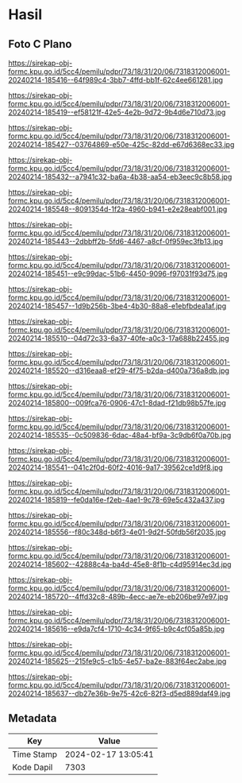 # Hasil

## Foto C Plano

https://sirekap-obj-formc.kpu.go.id/5cc4/pemilu/pdpr/73/18/31/20/06/7318312006001-20240214-185416--64f989c4-3bb7-4ffd-bb1f-62c4ee661281.jpg

https://sirekap-obj-formc.kpu.go.id/5cc4/pemilu/pdpr/73/18/31/20/06/7318312006001-20240214-185419--ef58121f-42e5-4e2b-9d72-9b4d6e710d73.jpg

https://sirekap-obj-formc.kpu.go.id/5cc4/pemilu/pdpr/73/18/31/20/06/7318312006001-20240214-185427--03764869-e50e-425c-82dd-e67d6368ec33.jpg

https://sirekap-obj-formc.kpu.go.id/5cc4/pemilu/pdpr/73/18/31/20/06/7318312006001-20240214-185432--a7941c32-ba6a-4b38-aa54-eb3eec9c8b58.jpg

https://sirekap-obj-formc.kpu.go.id/5cc4/pemilu/pdpr/73/18/31/20/06/7318312006001-20240214-185548--8091354d-1f2a-4960-b941-e2e28eabf001.jpg

https://sirekap-obj-formc.kpu.go.id/5cc4/pemilu/pdpr/73/18/31/20/06/7318312006001-20240214-185443--2dbbff2b-5fd6-4467-a8cf-0f959ec3fb13.jpg

https://sirekap-obj-formc.kpu.go.id/5cc4/pemilu/pdpr/73/18/31/20/06/7318312006001-20240214-185451--e9c99dac-51b6-4450-9096-f97031f93d75.jpg

https://sirekap-obj-formc.kpu.go.id/5cc4/pemilu/pdpr/73/18/31/20/06/7318312006001-20240214-185457--1d9b256b-3be4-4b30-88a8-e1ebfbdea1af.jpg

https://sirekap-obj-formc.kpu.go.id/5cc4/pemilu/pdpr/73/18/31/20/06/7318312006001-20240214-185510--04d72c33-6a37-40fe-a0c3-17a688b22455.jpg

https://sirekap-obj-formc.kpu.go.id/5cc4/pemilu/pdpr/73/18/31/20/06/7318312006001-20240214-185520--d316eaa8-ef29-4f75-b2da-d400a736a8db.jpg

https://sirekap-obj-formc.kpu.go.id/5cc4/pemilu/pdpr/73/18/31/20/06/7318312006001-20240214-185800--009fca76-0906-47c1-8dad-f21db98b57fe.jpg

https://sirekap-obj-formc.kpu.go.id/5cc4/pemilu/pdpr/73/18/31/20/06/7318312006001-20240214-185535--0c509836-6dac-48a4-bf9a-3c9db6f0a70b.jpg

https://sirekap-obj-formc.kpu.go.id/5cc4/pemilu/pdpr/73/18/31/20/06/7318312006001-20240214-185541--041c2f0d-60f2-4016-9a17-39562ce1d9f8.jpg

https://sirekap-obj-formc.kpu.go.id/5cc4/pemilu/pdpr/73/18/31/20/06/7318312006001-20240214-185819--fe0da16e-f2eb-4ae1-9c78-69e5c432a437.jpg

https://sirekap-obj-formc.kpu.go.id/5cc4/pemilu/pdpr/73/18/31/20/06/7318312006001-20240214-185556--f80c348d-b6f3-4e01-9d2f-50fdb56f2035.jpg

https://sirekap-obj-formc.kpu.go.id/5cc4/pemilu/pdpr/73/18/31/20/06/7318312006001-20240214-185602--42888c4a-ba4d-45e8-8f1b-c4d95914ec3d.jpg

https://sirekap-obj-formc.kpu.go.id/5cc4/pemilu/pdpr/73/18/31/20/06/7318312006001-20240214-185720--4ffd32c8-489b-4ecc-ae7e-eb206be97e97.jpg

https://sirekap-obj-formc.kpu.go.id/5cc4/pemilu/pdpr/73/18/31/20/06/7318312006001-20240214-185616--e9da7cf4-1710-4c34-9f65-b9c4cf05a85b.jpg

https://sirekap-obj-formc.kpu.go.id/5cc4/pemilu/pdpr/73/18/31/20/06/7318312006001-20240214-185625--215fe9c5-c1b5-4e57-ba2e-883f64ec2abe.jpg

https://sirekap-obj-formc.kpu.go.id/5cc4/pemilu/pdpr/73/18/31/20/06/7318312006001-20240214-185637--db27e36b-9e75-42c6-82f3-d5ed889daf49.jpg


## Metadata

| Key        | Value               |
| ---------- | ------------------- |
| Time Stamp | 2024-02-17 13:05:41 |
| Kode Dapil | 7303                |



